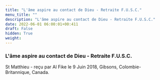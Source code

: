 ```yaml
---
title: "L'âme aspire au contact de Dieu - Retraite F.U.S.C."
menu_title: ""
description: "L'âme aspire au contact de Dieu - Retraite F.U.S.C."
date: 2022-06-01 06:00:01+00:411
draft: False
hidden: True
weight:
---
```

### L'âme aspire au contact de Dieu - Retraite F.U.S.C.

St Matthieu - reçu par Al Fike le 9 Juin 2018, Gibsons, Colombie-Britannique, Canada.



